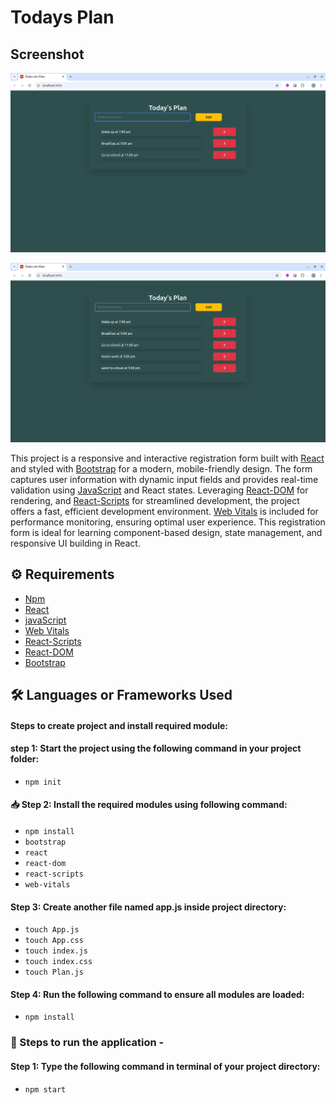 # Todays Plan

## Screenshot

![alt text](screenshots/Screenshot1.png)

![alt text](screenshots/Screenshot2.png)


This project is a responsive and interactive registration form built with [React](https://react.dev/) and styled with [Bootstrap](https://getbootstrap.com/) for a modern, mobile-friendly design. The form captures user information with dynamic input fields and provides real-time validation using [JavaScript](https://developer.mozilla.org/en-US/docs/Web/JavaScript) and React states. Leveraging [React-DOM](https://www.npmjs.com/package/react-dom) for rendering, and [React-Scripts](https://www.npmjs.com/package/react-scripts) for streamlined development, the project offers a fast, efficient development environment. [Web Vitals](https://www.npmjs.com/package/web-vitals) is included for performance monitoring, ensuring optimal user experience. This registration form is ideal for learning component-based design, state management, and responsive UI building in React.

## ⚙️ Requirements

- [Npm](https://www.npmjs.com/package/download)
- [React](https://react.dev/)
- [javaScript](https://developer.mozilla.org/en-US/docs/Web/JavaScript)
- [Web Vitals](https://www.npmjs.com/package/web-vitals)
- [React-Scripts](https://www.npmjs.com/package/react-scripts)
- [React-DOM](https://www.npmjs.com/package/react-dom)
- [Bootstrap](https://getbootstrap.com/) 

## 🛠 Languages or Frameworks Used

#### Steps to create project and install required module:

#### step 1: Start the project using the following command in your project folder:

  + `npm init`

#### 📥 Step 2: Install the required modules using following command:

  + `npm install `
  + `bootstrap`
  + `react`
  + `react-dom`
  + `react-scripts`
  + `web-vitals`
  
#### Step 3: Create another file named app.js inside project directory:

+ `touch App.js`
+ `touch App.css`
+ `touch index.js`
+ `touch index.css`
+ `touch Plan.js`
    
#### Step 4: Run the following command to ensure all modules are loaded:

+ `npm install`

### 🌟 Steps to run the application -

#### Step 1: Type the following command in terminal of your project directory:

+ `npm start`
